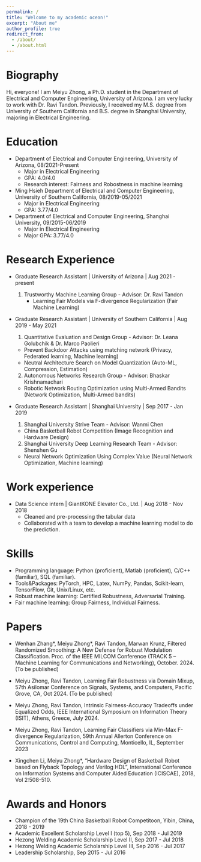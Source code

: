 ```yaml
---
permalink: /
title: "Welcome to my academic ocean!"
excerpt: "About me"
author_profile: true
redirect_from: 
  - /about/
  - /about.html
---
```


Biography
=========
Hi, everyone! I am Meiyu Zhong, a Ph.D. student in the Department of Electrical and Computer Engineering, University of Arizona. I am very lucky to work with Dr. Ravi Tandon. Previously, I received my M.S. degree from University of Southern California and B.S. degree in Shanghai University, majoring in Electrical Engineering. 


Education
=========
* Department of Electrical and Computer Engineering, University of Arizona, 08/2021-Present
  * Major in Electrical Engineering
  * GPA: 4.0/4.0
  * Research interest: Fairness and Robostness in machine learning
* Ming Hsieh Department of Electrical and Computer Engineering, University of Southern California, 08/2019-05/2021
  * Major in Electrical Engineering
  * GPA: 3.77/4.0
* Department of Electrical and Computer Engineering, Shanghai University, 09/2015-06/2019
  * Major in Electrical Engineering
  * Major GPA: 3.77/4.0

Research Experience
===================
* Graduate Research Assistant | University of Arizona | Aug 2021 - present
  1. Trustworthy Machine Learning Group - Advisor: Dr. Ravi Tandon
     * Learning Fair Models via F-divergence Regularization (Fair Machine Learning)
    
* Graduate Research Assistant | University of Southern California | Aug 2019 - May 2021
  1. Quantitative Evaluation and Design Group - Advisor: Dr. Leana Golubchik & Dr. Marco Paolieri
    * Prevent Backdoor Attacks using matching network (Privacy, Federated learning, Machine learning)
    * Neutral Architecture Search on Model Quantization (Auto-ML, Compression, Estimation)
  2. Autonomous Networks Research Group - Advisor: Bhaskar Krishnamachari
    * Robotic Network Routing Optimization using Multi-Armed Bandits (Network Optimization, Multi-Armed bandits)
 
* Graduate Research Assistant | Shanghai University | Sep 2017 - Jan 2019
  1. Shanghai University Strive Team - Advisor: Wanmi Chen
    * China Basketball Robot Competition (Image Recognition and Hardware Design)
  2. Shanghai University Deep Learning Research Team - Advisor: Shenshen Gu
    * Neural Network Optimization Using Complex Value (Neural Network Optimization, Machine learning)


Work experience
===============
* Data Science intern | GiantKONE Elevator Co., Ltd. | Aug 2018 - Nov 2018
  * Cleaned and pre-processing the tabular data
  * Collaborated with a team to develop a machine learning model to do the prediction.


Skills
======
* Programming language: Python (proficient), Matlab (proficient), C/C++ (familiar), SQL (familiar). 
*	Tools&Packages: PyTorch, HPC, Latex, NumPy, Pandas, Scikit-learn, TensorFlow, Git, Unix/Linux, etc.
*	Robust machine learning: Certified Robustness, Adversarial Training.
*	Fair machine learning: Group Fairness, Individual Fairness.


Papers
======
* Wenhan Zhang*, Meiyu Zhong*, Ravi Tandon, Marwan Krunz, Filtered Randomized Smoothing: A New Defense for Robust Modulation Classification. Proc. of the IEEE MILCOM Conference (TRACK 5 – Machine Learning for Communications and Networking), October. 2024. (To be published)

* Meiyu Zhong, Ravi Tandon, Learning Fair Robustness via Domain Mixup, 57th Asilomar Conference on Signals, Systems, and Computers, Pacific Grove, CA, Oct 2024. (To be published)

* Meiyu Zhong, Ravi Tandon, Intrinsic Fairness-Accuracy Tradeoffs under Equalized Odds, IEEE International Symposium on Information Theory (ISIT), Athens, Greece, July 2024.
  
* Meiyu Zhong, Ravi Tandon, Learning Fair Classifiers via Min-Max F-divergence Regularization, 59th Annual Allerton Conference on Communications, Control and Computing, Monticello, IL, September 2023
  
* Xingchen Li, Meiyu Zhong*, “Hardware Design of Basketball Robot based on Flyback Topology and Verilog HDL”, International Conference on Information Systems and Computer Aided Education (ICISCAE), 2018, Vol 2:508-510.


Awards and Honors
=================
* Champion of the 19th China Basketball Robot Competitoon, Yibin, China, 2018 - 2019
* Academic Excellent Scholarship Level I (top 5), Sep 2018 - Jul 2019
* Hezong Welding Academic Scholarship Level II, Sep 2017 - Jul 2018
* Hezong Welding Academic Scholarship Level III, Sep 2016 - Jul 2017
* Leadership Scholarship, Sep 2015 - Jul 2016



